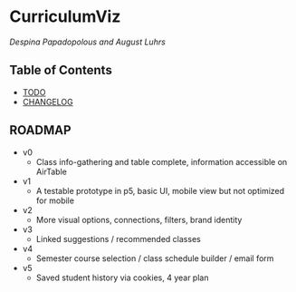 # CurriculumViz

*Despina Papadopolous and August Luhrs*

## Table of Contents

- [TODO](./TODO.md)
- [CHANGELOG](./CHANGELOG.md)

## ROADMAP

- v0
  - Class info-gathering and table complete, information accessible on AirTable
- v1
  - A testable prototype in p5, basic UI, mobile view but not optimized for mobile
- v2
  - More visual options, connections, filters, brand identity
- v3
  - Linked suggestions / recommended classes
- v4
  - Semester course selection / class schedule builder / email form
- v5
  - Saved student history via cookies, 4 year plan
